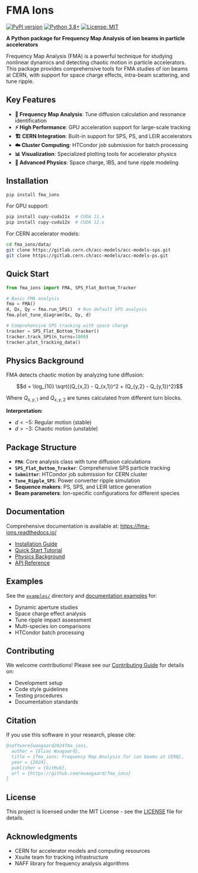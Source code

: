 # FMA Ions

[![PyPI version](https://badge.fury.io/py/fma-ions.svg)](https://badge.fury.io/py/fma-ions)
[![Python 3.8+](https://img.shields.io/badge/python-3.8+-blue.svg)](https://www.python.org/downloads/)
[![License: MIT](https://img.shields.io/badge/License-MIT-yellow.svg)](https://opensource.org/licenses/MIT)

**A Python package for Frequency Map Analysis of ion beams in particle accelerators**

Frequency Map Analysis (FMA) is a powerful technique for studying nonlinear dynamics and detecting chaotic motion in particle accelerators. This package provides comprehensive tools for FMA studies of ion beams at CERN, with support for space charge effects, intra-beam scattering, and tune ripple.

## Key Features

- **🔬 Frequency Map Analysis**: Tune diffusion calculation and resonance identification
- **⚡ High Performance**: GPU acceleration support for large-scale tracking
- **🏗️ CERN Integration**: Built-in support for SPS, PS, and LEIR accelerators  
- **☁️ Cluster Computing**: HTCondor job submission for batch processing
- **📊 Visualization**: Specialized plotting tools for accelerator physics
- **🧮 Advanced Physics**: Space charge, IBS, and tune ripple modeling

## Installation

```bash
pip install fma_ions
```

For GPU support:
```bash
pip install cupy-cuda11x  # CUDA 11.x
pip install cupy-cuda12x  # CUDA 12.x
```

For CERN accelerator models:
```bash
cd fma_ions/data/
git clone https://gitlab.cern.ch/acc-models/acc-models-sps.git
git clone https://gitlab.cern.ch/acc-models/acc-models-ps.git
```

## Quick Start

```python
from fma_ions import FMA, SPS_Flat_Bottom_Tracker

# Basic FMA analysis
fma = FMA()
d, Qx, Qy = fma.run_SPS()  # Run default SPS analysis
fma.plot_tune_diagram(Qx, Qy, d)

# Comprehensive SPS tracking with space charge
tracker = SPS_Flat_Bottom_Tracker()
tracker.track_SPS(n_turns=1000)
tracker.plot_tracking_data()
```

## Physics Background

FMA detects chaotic motion by analyzing tune diffusion:

$$d = \log_{10} \sqrt{(Q_{x,2} - Q_{x,1})^2 + (Q_{y,2} - Q_{y,1})^2}$$

Where $Q_{x,y,1}$ and $Q_{x,y,2}$ are tunes calculated from different turn blocks.

**Interpretation:**
- $d < -5$: Regular motion (stable)
- $d > -3$: Chaotic motion (unstable)

## Package Structure

- **`FMA`**: Core analysis class with tune diffusion calculations
- **`SPS_Flat_Bottom_Tracker`**: Comprehensive SPS particle tracking
- **`Submitter`**: HTCondor job submission for CERN cluster
- **`Tune_Ripple_SPS`**: Power converter ripple simulation
- **Sequence makers**: PS, SPS, and LEIR lattice generation
- **Beam parameters**: Ion-specific configurations for different species

## Documentation

Comprehensive documentation is available at: https://fma-ions.readthedocs.io/

- [Installation Guide](https://fma-ions.readthedocs.io/en/latest/installation.html)
- [Quick Start Tutorial](https://fma-ions.readthedocs.io/en/latest/quickstart.html)
- [Physics Background](https://fma-ions.readthedocs.io/en/latest/physics.html)
- [API Reference](https://fma-ions.readthedocs.io/en/latest/autoapi/index.html)

## Examples

See the [`examples/`](examples/) directory and [documentation examples](https://fma-ions.readthedocs.io/en/latest/examples.html) for:

- Dynamic aperture studies
- Space charge effect analysis  
- Tune ripple impact assessment
- Multi-species ion comparisons
- HTCondor batch processing

## Contributing

We welcome contributions! Please see our [Contributing Guide](https://fma-ions.readthedocs.io/en/latest/contributing.html) for details on:

- Development setup
- Code style guidelines  
- Testing procedures
- Documentation standards

## Citation

If you use this software in your research, please cite:

```bibtex
@software{waagaard2024fma_ions,
  author = {Elias Waagaard},
  title = {fma_ions: Frequency Map Analysis for ion beams at CERN},
  year = {2024},
  publisher = {GitHub},
  url = {https://github.com/ewaagaard/fma_ions}
}
```

## License

This project is licensed under the MIT License - see the [LICENSE](LICENSE) file for details.

## Acknowledgments

- CERN for accelerator models and computing resources
- Xsuite team for tracking infrastructure
- NAFF library for frequency analysis algorithms



